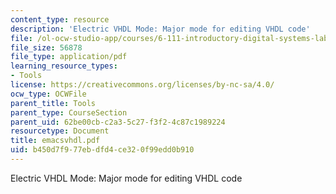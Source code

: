 ```yaml
---
content_type: resource
description: 'Electric VHDL Mode: Major mode for editing VHDL code'
file: /ol-ocw-studio-app/courses/6-111-introductory-digital-systems-laboratory-fall-2002/b450d7f977ebdfd4ce320f99edd0b910_emacsvhdl.pdf
file_size: 56878
file_type: application/pdf
learning_resource_types:
- Tools
license: https://creativecommons.org/licenses/by-nc-sa/4.0/
ocw_type: OCWFile
parent_title: Tools
parent_type: CourseSection
parent_uid: 62be00cb-c2a3-5c27-f3f2-4c87c1989224
resourcetype: Document
title: emacsvhdl.pdf
uid: b450d7f9-77eb-dfd4-ce32-0f99edd0b910
---
```

Electric VHDL Mode: Major mode for editing VHDL code